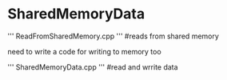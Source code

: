 # SharedMemoryData

''' ReadFromSharedMemory.cpp '''
#reads from shared memory 

need to write a code for writing to memory too 

''' SharedMemoryData.cpp '''
#read and wrrite data 
